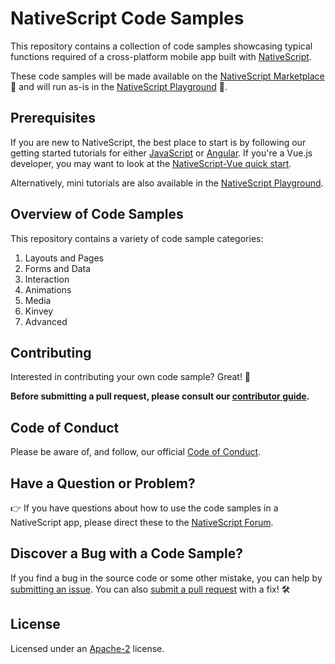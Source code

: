 # NativeScript Code Samples

This repository contains a collection of code samples showcasing typical functions required of a cross-platform mobile app built with [NativeScript](https://www.nativescript.org/).

These code samples will be made available on the [NativeScript Marketplace](https://market.nativescript.org/?tab=samples) 🏪 and will run as-is in the [NativeScript Playground](https://play.nativescript.org/) 🤸.

## Prerequisites

If you are new to NativeScript, the best place to start is by following our getting started tutorials for either [JavaScript](http://docs.nativescript.org/tutorial/chapter-0) or [Angular](http://docs.nativescript.org/angular/tutorial/ng-chapter-0). If you're a Vue.js developer, you may want to look at the [NativeScript-Vue quick start](https://nativescript-vue.org/en/docs/introduction/).

Alternatively, mini tutorials are also available in the [NativeScript Playground](https://play.nativescript.org/).


## Overview of Code Samples

This repository contains a variety of code sample categories:

1. Layouts and Pages
2. Forms and Data
3. Interaction
4. Animations
5. Media
6. Kinvey
7. Advanced

## Contributing

Interested in contributing your own code sample? Great! 🎉

**Before submitting a pull request, please consult our [contributor guide](CONTRIBUTING.md).**

## Code of Conduct

Please be aware of, and follow, our official [Code of Conduct](https://github.com/NativeScript/codeofconduct).

## Have a Question or Problem?

👉 If you have questions about how to use the code samples in a NativeScript app, please direct these to the [NativeScript Forum](https://discourse.nativescript.org/).

## Discover a Bug with a Code Sample?

If you find a bug in the source code or some other mistake, you can help by [submitting an issue](https://github.com/NativeScript/code-samples/issues). You can also [submit a pull request](CONTRIBUTING.md) with a fix! 🛠️

## License

Licensed under an [Apache-2](LICENSE) license.